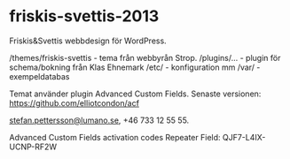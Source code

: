 friskis-svettis-2013
====================

Friskis&Svettis webbdesign för WordPress.

/themes/friskis-svettis - tema från webbyrån Strop.
/plugins/... - plugin för schema/bokning från Klas Ehnemark
/etc/ - konfiguration mm
/var/ - exempeldatabas

Temat använder plugin Advanced Custom Fields. Senaste versionen: https://github.com/elliotcondon/acf

stefan.pettersson@lumano.se, +46 733 12 55 55. 

Advanced Custom Fields activation codes
Repeater Field: QJF7-L4IX-UCNP-RF2W